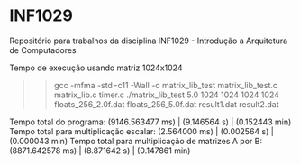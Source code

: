 # INF1029
Repositório para trabalhos da disciplina INF1029 - Introdução a Arquitetura de Computadores



Tempo de execução usando matriz 1024x1024

>> gcc -mfma -std=c11 -Wall -o matrix_lib_test matrix_lib_test.c matrix_lib.c timer.c
>> ./matrix_lib_test 5.0 1024 1024 1024 1024 floats_256_2.0f.dat floats_256_5.0f.dat result1.dat result2.dat
>> 

Tempo total do programa: (9146.563477 ms) | (9.146564 s) | (0.152443 min)
Tempo total para multiplicação escalar: (2.564000 ms) | (0.002564 s) | (0.000043 min)
Tempo total para multiplicação de matrizes A por B: (8871.642578 ms) | (8.871642 s) | (0.147861 min)
